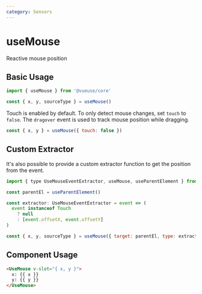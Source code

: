 ```yaml
---
category: Sensors
---
```


# useMouse

Reactive mouse position

## Basic Usage

```js
import { useMouse } from '@vueuse/core'

const { x, y, sourceType } = useMouse()
```

Touch is enabled by default. To only detect mouse changes, set `touch` to `false`.
The `dragover` event is used to track mouse position while dragging.

```js
const { x, y } = useMouse({ touch: false })
```

## Custom Extractor

It's also possible to provide a custom extractor function to get the position from the event.

```js
import { type UseMouseEventExtractor, useMouse, useParentElement } from '@vueuse/core'

const parentEl = useParentElement()

const extractor: UseMouseEventExtractor = event => (
  event instanceof Touch
    ? null
    : [event.offsetX, event.offsetY]
)

const { x, y, sourceType } = useMouse({ target: parentEl, type: extractor })
```

## Component Usage

```html
<UseMouse v-slot="{ x, y }">
  x: {{ x }}
  y: {{ y }}
</UseMouse>
```
